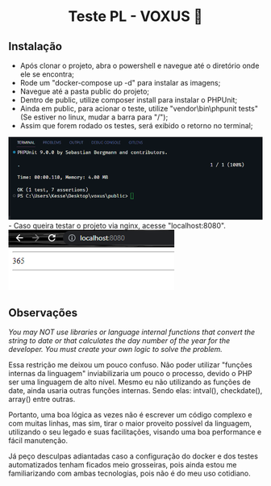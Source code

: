 <h1 align="center">Teste PL - VOXUS 👋</h1>
<p>
</p>

## Instalação

- Após clonar o projeto, abra o powershell e navegue até o diretório onde ele se encontra;
- Rode um "docker-compose up -d" para instalar as imagens;
- Navegue até a pasta public do projeto;
- Dentro de public, utilize composer install para instalar o PHPUnit;
- Ainda em public, para acionar o teste, utilize "vendor\bin\phpunit tests" (Se estiver no linux, mudar a barra para "/");
- Assim que forem rodado os testes, será exibido o retorno no terminal;
<img src="phpunit.PNG">
- Caso queira testar o projeto via nginx, acesse "localhost:8080".
<img src="web.PNG">

## Observações

_You may NOT use libraries or *language internal functions* that convert the string
to date or that calculates the day number of the year for the developer. You
must create your own logic to solve the problem._

Essa restrição me deixou um pouco confuso. Não poder utilizar "funções internas da linguagem" inviabilizaria um pouco o processo, devido o PHP ser uma linguagem de alto nível. Mesmo eu não utilizando as funções de date, ainda usaria outras funções internas. Sendo elas: intval(), checkdate(), array() entre outras. 

Portanto, uma boa lógica as vezes não é escrever um código complexo e com muitas linhas, mas sim, tirar o maior proveito possível da linguagem, utilizando o seu legado e suas facilitações, visando uma boa performance e fácil manutenção.

Já peço desculpas adiantadas caso a configuração do docker e dos testes automatizados tenham ficados meio grosseiras, pois ainda estou me familiarizando com ambas tecnologias, pois não é do meu uso cotidiano.